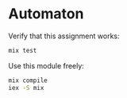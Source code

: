 # Automaton

Verify that this assignment works:

```bash
mix test
```

Use this module freely:


```bash
mix compile
iex -S mix
```
